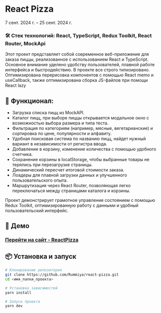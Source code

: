 # React Pizza
7 сент. 2024 г. – 25 сент. 2024 г.

### 🛠 Стек технологий: **React, TypeScript, Redux Toolkit, React Router, MockApi**

Этот проект представляет собой современное веб-приложение для заказа пиццы, реализованное с использованием React и TypeScript. Основное внимание уделено удобству пользователей, плавной работе интерфейса и быстродействию. В проекте все строго типизировано. Оптимизирована перерисовка компонентов с помощью React memo и useCallback, также оптимизирована сборка JS-файлов при помощи React lazy

## 🚀 Функционал:
- Загрузка списка пицц из MockAPI.
- Каталог пицц, при выборе пиццы открывается модальное окно с возможностью выбора размера и типа теста.
- Фильтрация по категориям (например, мясные, вегетарианские) и сортировка по цене, популярности и алфавиту.
- Удобная поисковая система по названию пицц, найдет нужный вариант в независимости от регистра ввода.
- Добавление в корзину, изменение количества с помощью удобного счетчика.
- Сохранение корзины в localStorage, чтобы выбранные товары не терялись при перезагрузке страницы.
- Динамический пересчет итоговой стоимости заказа.
- Лоадеры для плавной загрузки данных и улучшенного пользовательского опыта.
- Маршрутизация через React Router, позволяющая легко переключаться между страницами каталога и корзины.

Проект демонстрирует грамотное управление состоянием с помощью Redux Toolkit, оптимизированную работу с данными и удобный пользовательский интерфейс.

## 📌 Демо
### [Перейти на сайт - ReactPizza](https://react-pizza-green.vercel.app/)

## 📦 Установка и запуск

```bash
# Клонирование репозитория
git clone https://github.com/Rummiya/react-pizza.git
cd <имя_папки_проекта>

# Установка зависимостей
yarn install 

# Запуск проекта
yarn dev
```
